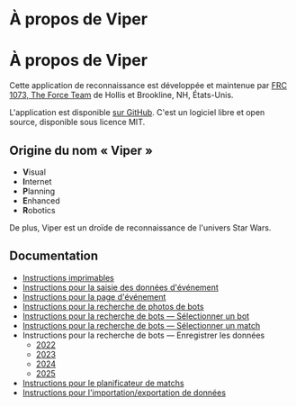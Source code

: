 À propos de Viper
========================

# À propos de Viper

Cette application de reconnaissance est développée et maintenue par [FRC 1073, The Force Team](https://www.frc1073.org/) de Hollis et Brookline, NH, États-Unis.

L'application est disponible [sur GitHub](https://github.com/FRCTeam1073-TheForceTeam/viper). C'est un logiciel libre et open source, disponible sous licence MIT.

## Origine du nom « Viper »

- **V**isual
- **I**nternet
- **P**lanning
- **E**nhanced
- **R**obotics

De plus, Viper est un droïde de reconnaissance de l'univers Star Wars.

## Documentation

- [Instructions imprimables](/printable-instructions.html)
- [Instructions pour la saisie des données d'événement](/event-table-instructions.html)
- [Instructions pour la page d'événement](/event-instructions.html)
- [Instructions pour la recherche de photos de bots](/bot-photos-instructions.html)
- [Instructions pour la recherche de bots — Sélectionner un bot](/scouting-select-bot-instructions.html)
- [Instructions pour la recherche de bots — Sélectionner un match](/scouting-select-match-instructions.html)
- Instructions pour la recherche de bots — Enregistrer les données
  - [2022](/2022/scouting-instructions.html)
  - [2023](/2023/scouting-instructions.html)
  - [2024](/2024/scouting-instructions.html)
  - [2025](/2025/scouting-instructions.html)
- [Instructions pour le planificateur de matchs](/planner-instructions.html)
- [Instructions pour l'importation/exportation de données](/import-export-instructions.html)
